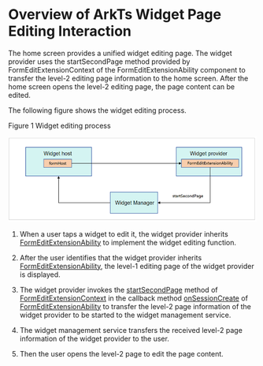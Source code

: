 # Overview of ArkTs Widget Page Editing Interaction

The home screen provides a unified widget editing page. The widget provider uses the startSecondPage method provided by FormEditExtensionContext of the FormEditExtensionAbility component to transfer the level-2 editing page information to the home screen. After the home screen opens the level-2 editing page, the page content can be edited.


The following figure shows the widget editing process.

Figure 1 Widget editing process

![FormEditExtensionAbility](./figures/Widget-FormEditExtensionAbility.PNG)

1. When a user taps a widget to edit it, the widget provider inherits [FormEditExtensionAbility](../reference/apis-form-kit/js-apis-app-form-formEditExtensionAbility.md) to implement the widget editing function.

2. After the user identifies that the widget provider inherits [FormEditExtensionAbility](../reference/apis-form-kit/js-apis-app-form-formEditExtensionAbility.md), the level-1 editing page of the widget provider is displayed.

3. The widget provider invokes the [startSecondPage](../reference/apis-form-kit/js-apis-inner-application-formEditExtensionContext.md) method of [FormEditExtensionContext](../reference/apis-form-kit/js-apis-inner-application-formEditExtensionContext.md) in the callback method [onSessionCreate](../reference/apis-ability-kit/js-apis-app-ability-uiExtensionAbility.md#uiextensionabilityonsessioncreate) of [FormEditExtensionAbility](../reference/apis-form-kit/js-apis-app-form-formEditExtensionAbility.md) to transfer the level-2 page information of the widget provider to be started to the widget management service.

4. The widget management service transfers the received level-2 page information of the widget provider to the user.

5. Then the user opens the level-2 page to edit the page content.
